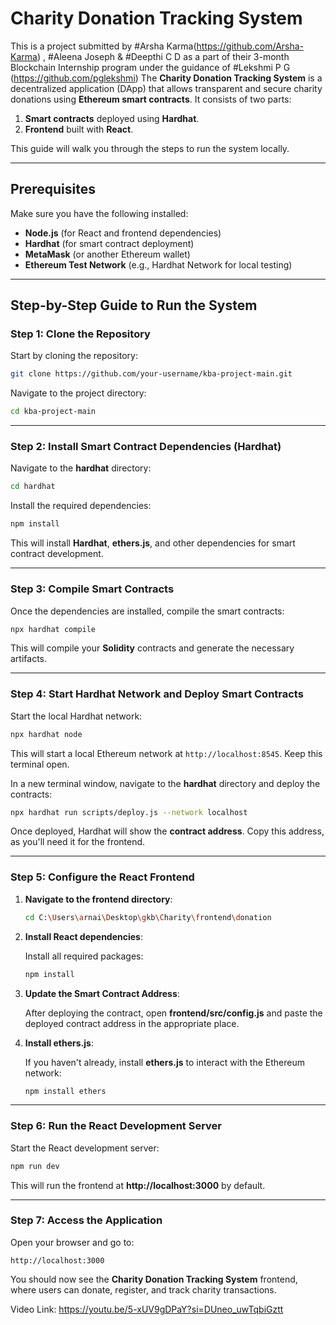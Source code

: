 # Charity Donation Tracking System

This is a project submitted by #Arsha Karma(https://github.com/Arsha-Karma) , #Aleena Joseph & #Deepthi C D as a part of their 3-month Blockchain Internship program under the guidance of #Lekshmi P G (https://github.com/pglekshmi)
The **Charity Donation Tracking System** is a decentralized application (DApp) that allows transparent and secure charity donations using **Ethereum smart contracts**. It consists of two parts:
1. **Smart contracts** deployed using **Hardhat**.
2. **Frontend** built with **React**.

This guide will walk you through the steps to run the system locally.

---

## Prerequisites

Make sure you have the following installed:
- **Node.js** (for React and frontend dependencies)
- **Hardhat** (for smart contract deployment)
- **MetaMask** (or another Ethereum wallet)
- **Ethereum Test Network** (e.g., Hardhat Network for local testing)

---

## Step-by-Step Guide to Run the System

### Step 1: Clone the Repository

Start by cloning the repository:

```bash
git clone https://github.com/your-username/kba-project-main.git
```

Navigate to the project directory:

```bash
cd kba-project-main
```

---

### Step 2: Install Smart Contract Dependencies (Hardhat)

Navigate to the **hardhat** directory:

```bash
cd hardhat
```

Install the required dependencies:

```bash
npm install
```

This will install **Hardhat**, **ethers.js**, and other dependencies for smart contract development.

---

### Step 3: Compile Smart Contracts

Once the dependencies are installed, compile the smart contracts:

```bash
npx hardhat compile
```

This will compile your **Solidity** contracts and generate the necessary artifacts.

---

### Step 4: Start Hardhat Network and Deploy Smart Contracts

Start the local Hardhat network:

```bash
npx hardhat node
```

This will start a local Ethereum network at `http://localhost:8545`. Keep this terminal open.

In a new terminal window, navigate to the **hardhat** directory and deploy the contracts:

```bash
npx hardhat run scripts/deploy.js --network localhost
```

Once deployed, Hardhat will show the **contract address**. Copy this address, as you'll need it for the frontend.

---

### Step 5: Configure the React Frontend

1. **Navigate to the frontend directory**:

   ```bash
   cd C:\Users\arnai\Desktop\gkb\Charity\frontend\donation
   ```

2. **Install React dependencies**:

   Install all required packages:

   ```bash
   npm install
   ```

3. **Update the Smart Contract Address**:

   After deploying the contract, open **frontend/src/config.js** and paste the deployed contract address in the appropriate place.

4. **Install ethers.js**:

   If you haven't already, install **ethers.js** to interact with the Ethereum network:

   ```bash
   npm install ethers
   ```

---

### Step 6: Run the React Development Server

Start the React development server:

```bash
npm run dev
```

This will run the frontend at **http://localhost:3000** by default.

---

### Step 7: Access the Application

Open your browser and go to:

```plaintext
http://localhost:3000
```

You should now see the **Charity Donation Tracking System** frontend, where users can donate, register, and track charity transactions.

Video Link: https://youtu.be/5-xUV9gDPaY?si=DUneo_uwTqbiGztt


